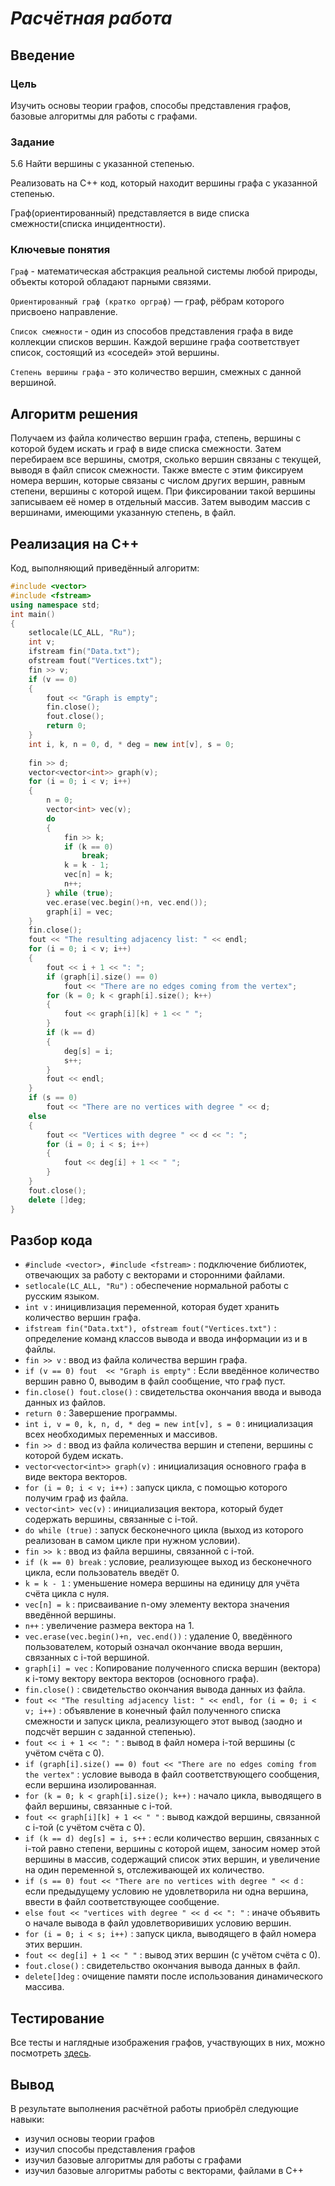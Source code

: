 # *Расчётная работа*
## Введение
### Цель
Изучить основы теории графов, способы представления графов, базовые алгоритмы для работы с графами.
### Задание
5.6 Найти вершины с указанной степенью.

Реализовать на C++ код, который находит вершины графа с указанной степенью.

Граф(ориентированный) представляется в виде списка смежности(списка инцидентности).
### Ключевые понятия
`Граф` - математическая абстракция реальной системы любой природы, объекты которой обладают парными связями.

`Ориентированный граф (кратко орграф)` — граф, рёбрам которого присвоено направление.

`Список смежности` - один из способов представления графа в виде коллекции списков вершин. Каждой вершине графа соответствует список, состоящий из «соседей» этой вершины.

`Степень вершины графа` - это количество вершин, смежных с данной вершиной.
## Алгоритм решения
Получаем из файла количество вершин графа, степень, вершины с которой будем искать и граф в виде списка смежности. Затем перебираем все вершины, смотря, сколько вершин связаны с текущей, выводя в файл список смежности. Также вместе с этим фиксируем номера вершин, которые связаны с числом других вершин, равным степени, вершины с которой ищем. При фиксировании такой вершины записываем её номер в отдельный массив. Затем выводим массив с вершинами, имеющими указанную степень, в файл.
## Реализация на С++
Код, выполняющий приведённый алгоритм:
```C++
#include <vector>
#include <fstream>
using namespace std;
int main()
{
	setlocale(LC_ALL, "Ru");
	int v;
	ifstream fin("Data.txt");
	ofstream fout("Vertices.txt");
	fin >> v;
	if (v == 0)
	{
		fout << "Graph is empty";
		fin.close();
		fout.close();
		return 0;
	}
	int	i, k, n = 0, d, * deg = new int[v], s = 0; 
	
	fin >> d;
	vector<vector<int>> graph(v);
	for (i = 0; i < v; i++)
	{
		n = 0;
		vector<int> vec(v);
		do
		{
			fin >> k;
			if (k == 0)
				break;
			k = k - 1;
			vec[n] = k;
			n++;
		} while (true);
		vec.erase(vec.begin()+n, vec.end());
		graph[i] = vec;
	}
	fin.close();
	fout << "The resulting adjacency list: " << endl;
	for (i = 0; i < v; i++)
	{
		fout << i + 1 << ": ";
		if (graph[i].size() == 0)
			fout << "There are no edges coming from the vertex";
		for (k = 0; k < graph[i].size(); k++)
		{
			fout << graph[i][k] + 1 << " ";
		}
		if (k == d)
		{
			deg[s] = i;
			s++;
		}
		fout << endl;
	}
	if (s == 0)
		fout << "There are no vertices with degree " << d;
	else
	{
		fout << "Vertices with degree " << d << ": ";
		for (i = 0; i < s; i++)
		{
			fout << deg[i] + 1 << " ";
		}
	}
	fout.close();
	delete []deg;
}
```
## Разбор кода
- `#include <vector>, #include <fstream>` : подключение библиотек, отвечающих за работу с векторами и сторонними файлами.
- `setlocale(LC_ALL, "Ru")` : обеспечение нормальной работы с русским языком.
- `int v` : иницивлизация переменной, которая будет хранить количество вершин графа.
- `ifstream fin("Data.txt"), ofstream fout("Vertices.txt")` : определение команд классов вывода и ввода информации из и в файлы.
- `fin >> v` : ввод из файла количества вершин графа.
- `if (v == 0) fout  << "Graph is empty"` : Если введённое количество вершин равно 0, выводим в файл сообщение, что граф пуст.
- `fin.close() fout.close()` : свидетельства окончания ввода и вывода данных из файлов.
- `return 0` : Завершение программы.
- `int i, v = 0, k, n, d, * deg = new int[v], s = 0` : инициализация всех необходимых переменных и массивов.
- `fin >> d` : ввод из файла количества вершин и степени, вершины с которой будем искать.
- `vector<vector<int>> graph(v)` : инициализация основного графа в виде вектора векторов.
- `for (i = 0; i < v; i++)` : запуск цикла, с помощью которого получим граф из файла.
- `vector<int> vec(v)` : инициализация вектора, который будет содержать вершины, связанные с i-той.
- `do while (true)` : запуск бесконечного цикла (выход из которого реализован в самом цикле при нужном условии).
- `fin >> k` : ввод из файла вершины, связанной с i-той.
- `if (k == 0) break` : условие, реализующее выход из бесконечного цикла, если пользователь введёт 0.
- `k = k - 1` : уменьшение номера вершины на единицу для учёта счёта цикла с нуля.
- `vec[n] = k` : присваивание n-ому элементу вектора значения введённой вершины.
- `n++` : увеличение размера вектора на 1.
- `vec.erase(vec.begin()+n, vec.end())` : удаление 0, введённого пользователем, который означал окончание ввода вершин, связанных с i-той вершиной.
- `graph[i] = vec` : Копирование полученного списка вершин (вектора) к i-тому вектору вектора векторов (основного графа).
- `fin.close()` : свидетельство окончания вывода данных из файла.
- `fout << "The resulting adjacency list: " << endl, for (i = 0; i < v; i++)` : объявление в конечный файл полученного списка смежности и запуск цикла, реализующего этот вывод (заодно и подсчёт вершин с заданной степенью).
- `fout << i + 1 << ": "` :  вывод в файл номера i-той вершины (с учётом счёта с 0).
- `if (graph[i].size() == 0) fout << "There are no edges coming from the vertex"` : условие вывода в файл соответствующего сообщения, если вершина изолированная.
- `for (k = 0; k < graph[i].size(); k++)` : начало цикла, выводящего в файл вершины, связанные с i-той.
- `fout << graph[i][k] + 1 << " "` : вывод каждой вершины, связанной с i-той (с учётом счёта с 0).
- `if (k == d) deg[s] = i, s++` : если количество вершин, связанных с i-той равно степени, вершины с которой ищем, заносим номер этой вершины в массив, содержащий список этих вершин, и увеличение на один переменной s, отслеживающей их количество.
- `if (s == 0) fout << "There are no vertices with degree " << d` : если предыдущему условию не удовлетворила ни одна вершина, ввести в файл соответствующее сообщение.
- `else fout << "vertices with degree " << d << ": "` : иначе объявить о начале вывода в файл удовлетворивиших условию вершин.
- `for (i = 0; i < s; i++)` : запуск цикла, выводящего в файл номера этих вершин.
-	`fout << deg[i] + 1 << " "` : вывод этих вершин (с учётом счёта с 0).
-	`fout.close()` : свидетельство окончания вывода данных в файл.
- `delete[]deg` : очищение памяти после использования динамического массива.
## Тестирование
Все тесты и наглядные изображения графов, участвующих в них, можно посмотреть [здесь](https://github.com/iis-32170x/RPIIS/tree/%D0%90%D0%B1%D1%80%D0%B0%D0%BC%D0%BE%D0%B2_%D0%94/PP/%D0%A2%D0%B5%D1%81%D1%82%D1%8B).
## Вывод
В результате выполнения расчётной работы приобрёл следующие навыки:

- изучил основы теории графов
- изучил способы представления графов
- изучил базовые алгоритмы для работы с графами
- изучил базовые алгоритмы работы с векторами, файлами в C++
